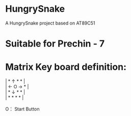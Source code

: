 # HungrySnake
A HungrySnake project based on AT89C51

# Suitable for Prechin - 7

# Matrix Key board definition:

| * ↑ * * |<br>
| ← O → * |<br>
| * ↓ * * |<br>
| * * * * |<br>
<br>
O： Start Button
